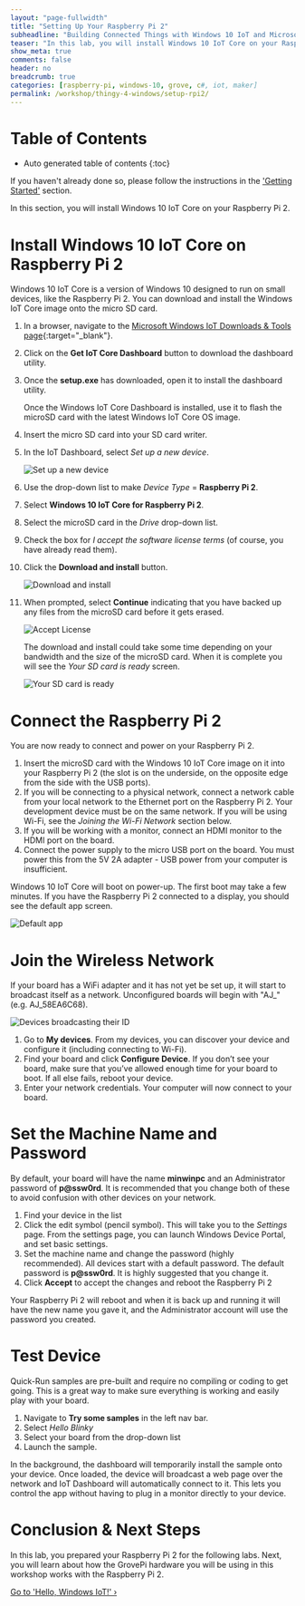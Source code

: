 ```yaml
---
layout: "page-fullwidth"
title: "Setting Up Your Raspberry Pi 2"
subheadline: "Building Connected Things with Windows 10 IoT and Microsoft Azure"
teaser: "In this lab, you will install Windows 10 IoT Core on your Raspberry Pi 2."
show_meta: true
comments: false
header: no
breadcrumb: true
categories: [raspberry-pi, windows-10, grove, c#, iot, maker]
permalink: /workshop/thingy-4-windows/setup-rpi2/
---
```

# Table of Contents
*  Auto generated table of contents
{:toc}

If you haven't already done so, please follow the instructions in the ['Getting Started'](../getting-started/) section.

In this section, you will install Windows 10 IoT Core on your Raspberry Pi 2. 

# Install Windows 10 IoT Core on Raspberry Pi 2
Windows 10 IoT Core is a version of Windows 10 designed to run on small devices, like the Raspberry Pi 2. You can download and install the Windows IoT Core image onto the micro SD card. 

1. In a browser, navigate to the [Microsoft Windows IoT Downloads &amp; Tools page](http://ms-iot.github.io/content/en-US/Downloads.htm){:target="_blank"}. 
2. Click on the __Get IoT Core Dashboard__ button to download the dashboard utility.
3. Once the __setup.exe__ has downloaded, open it to install the dashboard utility.

   Once the Windows IoT Core Dashboard is installed, use it to flash the microSD card with the latest Windows IoT Core OS image.

4. Insert the micro SD card into your SD card writer.
5. In the IoT Dashboard, select _Set up a new device_.

   ![Set up a new device](/images/rpi2/dashboard-setup01.png)

6. Use the drop-down list to make _Device Type_ = __Raspberry Pi 2__.
7. Select __Windows 10 IoT Core for Raspberry Pi 2__.
8. Select the microSD card in the _Drive_ drop-down list.
9. Check the box for _I accept the software license terms_ (of course, you have already read them).
10. Click the __Download and install__ button.

    ![Download and install](/images/rpi2/dashboard-setup02.png)

11. When prompted, select __Continue__ indicating that you have backed up any files from the microSD card before it gets erased.

    ![Accept License](/images/rpi2/dashboard-setup03.png)

    The download and install could take some time depending on your bandwidth and the size of the microSD card. When it is complete you will see the _Your SD card is ready_ screen.

    ![Your SD card is ready](/images/rpi2/dashboard-setup04.png)

# Connect the Raspberry Pi 2
You are now ready to connect and power on your Raspberry Pi 2.

1. Insert the microSD card with the Windows 10 IoT Core image on it into your Raspberry Pi 2 (the slot is on the underside, on the opposite edge from the side with the USB ports).
2. If you will be connecting to a physical network, connect a network cable from your local network to the Ethernet port on the Raspberry Pi 2. Your development device must be on the same network. If you will be using Wi-Fi, see the _Joining the Wi-Fi Network_ section below.
3. If you will be working with a monitor, connect an HDMI monitor to the HDMI port on the board.
4. Connect the power supply to the micro USB port on the board. You must power this from the 5V 2A adapter - USB power from your computer is insufficient.

Windows 10 IoT Core will boot on power-up. The first boot may take a few minutes. If you have the Raspberry Pi 2 connected to a display, you should see the default app screen.

![Default app](/images/rpi2/rpi2_defaultapp.png)

# Join the Wireless Network
If your board has a WiFi adapter and it has not yet be set up, it will start to broadcast itself as a network. Unconfigured boards will begin with "AJ_" (e.g. AJ_58EA6C68).

![Devices broadcasting their ID](/images/rpi2/dashboard-setup05.png)

1. Go to __My devices__. From my devices, you can discover your device and configure it (including connecting to Wi-Fi).
2. Find your board and click __Configure Device__. If you don’t see your board, make sure that you’ve allowed enough time for your board to boot. If all else fails, reboot your device.
3. Enter your network credentials. Your computer will now connect to your board.

# Set the Machine Name and Password
By default, your board will have the name __minwinpc__ and an Administrator password of __p@ssw0rd__. It is recommended that you change both of these to avoid confusion with other devices on your network.

1. Find your device in the list
2. Click the edit symbol (pencil symbol). This will take you to the _Settings_ page. From the settings page, you can launch Windows Device Portal, and set basic settings.
3. Set the machine name and change the password (highly recommended). All devices start with a default password. The default password is __p@ssw0rd__. It is highly suggested that you change it.
4. Click __Accept__ to accept the changes and reboot the Raspberry Pi 2

Your Raspberry Pi 2 will reboot and when it is back up and running it will have the new name you gave it, and the Administrator account will use the password you created. 

# Test Device
Quick-Run samples are pre-built and require no compiling or coding to get going. This is a great way to make sure everything is working and easily play with your board.

1. Navigate to __Try some samples__ in the left nav bar.
2. Select _Hello Blinky_
3. Select your board from the drop-down list
4. Launch the sample. 

In the background, the dashboard will temporarily install the sample onto your device. Once loaded, the device will broadcast a web page over the network and IoT Dashboard will automatically connect to it. This lets you control the app without having to plug in a monitor directly to your device.

# Conclusion &amp; Next Steps
In this lab, you prepared your Raspberry Pi 2 for the following labs. Next, you will learn about how the GrovePi hardware you will be using in this workshop works with the Raspberry Pi 2.

<a class="radius button small" href="{{ site.url }}/workshop/thingy-4-windows/hello-windows-iot/">Go to 'Hello, Windows IoT!' ›</a>
